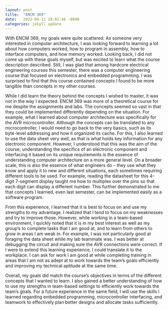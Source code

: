 ```yaml
---
layout: post
title:  "ENCM 369"
date:   2022-04-11 18:02:46 -0600
categories: jekyll update
---
```

With ENCM 369, my goals were quite scattered. As someone very interested in computer architecture, I was looking forward to learning a lot about how computers worked, how to program in assembly, how to interface computers, and how memory worked. Looking back, I did not come up with these goals myself, but was excited to learn what the course description described. Still, I was glad that among hardcore electrical engineering courses this semester, there was a computer engineering course that focused on electronics and embedded programming. I was surprised to find that this course contained concepts I found to be more tangible than concepts in my other courses.

While I did learn the theory behind the concepts I wished to master, it was not in the way I expected. ENCM 369 was more of a theoretical course for me despite the assignments and labs. The concepts seemed so vast in that they could be implemented differently depending on the situation. For example, what I learned about computer architecture was specifically for the AVR microcontroller. Although the concepts can be translated to any microcontroller, I would need to go back to the very basics, such as its byte-level addressing and how it organized its cache. For this, I also learned to use the data sheet very well, as that is what holds key information for any electronic component. However, I understood that this was the aim of the course; understanding the specifics of an electronic component and interfacing it based on its unique requirements is the essence of understanding computer architecture on a more general level. On a broader scale, this is also the essence of what engineers do – they use what they know and apply it to new and different situations, each sometimes requiring different tools to be used. For example, reading the datasheet for this 4-digit 7-segment display taught me how to multiplex over the pins so that each digit can display a different number. This further demonstrated to me that concepts I learned, even last semester, can be implemented easily as a software program.

From this experience, I learned that it is best to focus on and use my strengths to my advantage. I realized that I tend to focus on my weaknesses and try to improve those. However, while working in a team-based environment, I quickly noted that it is in my best interest as well as my group’s to complete tasks that I am good at, and to learn from others to grow in areas I am weak in. For example, I was not particularly good at foraging the data sheet while my lab teammate was. I was better at debugging the circuit and making sure the AVR connections were correct. If I were to extend this learning experience, I could translate it to the workplace. I can ask for work I am good at while completing training in areas that I am not as adept at to work towards the team’s goals efficiently and improving my technical aptitude at the same time.

Overall, my goals did match the course’s objectives in terms of the different concepts that I wanted to learn. I also gained a better understanding of how to use my strengths in team-based settings to efficiently work towards the team’s goals. For a future experience in the same field, I will use the skills I learned regarding embedded programming, microcontroller interfacing, and teamwork to effectively plan better designs and allocate tasks sufficiently.
